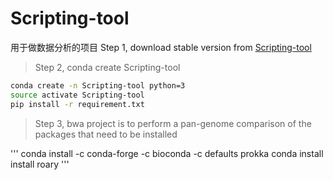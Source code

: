 # Scripting-tool
用于做数据分析的项目
Step 1, download stable version from [Scripting-tool](https://github.com/braveHUI/Scripting-tool.git)

>Step 2, conda create Scripting-tool

```Bash
conda create -n Scripting-tool python=3
source activate Scripting-tool
pip install -r requirement.txt
```
>Step 3, bwa project is to perform a pan-genome comparison of the packages that need to be installed

'''
conda install -c conda-forge -c bioconda -c defaults prokka
conda install install roary
'''